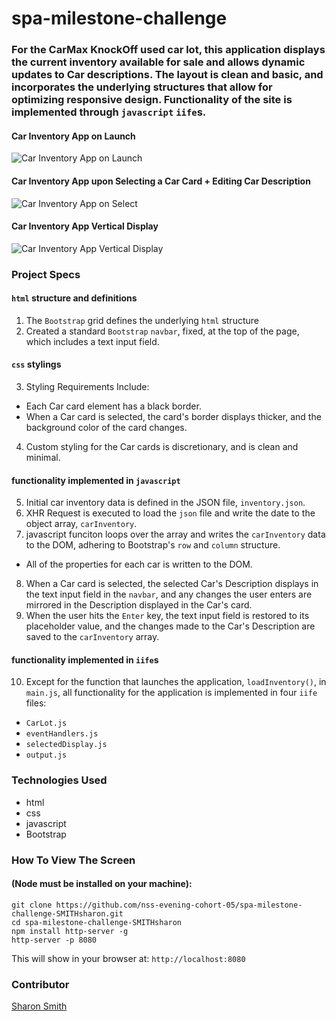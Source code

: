# spa-milestone-challenge

### For the CarMax KnockOff used car lot, this application displays the current inventory available for sale and allows dynamic updates to Car descriptions. The layout is clean and basic, and incorporates the underlying structures that allow for optimizing responsive design. Functionality of the site is implemented through `javascript` `iife`s. 

#### Car Inventory App on Launch
![Car Inventory App on Launch](https://raw.githubusercontent.com/nss-evening-cohort-05/spa-milestone-challenge-SMITHsharon/screens/screens/Car%20Inventory%20App%20on%20Launch%20(1).png)

#### Car Inventory App upon Selecting a Car Card + Editing Car Description
![Car Inventory App on Select](https://raw.githubusercontent.com/nss-evening-cohort-05/spa-milestone-challenge-SMITHsharon/screens/screens/Car%20Inventory%20App%20on%20Selecting%20a%20Car%20Card%20(2).png)

#### Car Inventory App Vertical Display
![Car Inventory App Vertical Display](https://raw.githubusercontent.com/nss-evening-cohort-05/spa-milestone-challenge-SMITHsharon/screens/screens/Car%20Inventory%20App%20Vertical%20Display%20(3).png)


### Project Specs
#### `html` structure and definitions
1. The `Bootstrap` grid defines the underlying `html` structure
2. Created a standard `Bootstrap` `navbar`, fixed, at the top of the page, which includes a text input field. 

#### `css` stylings
3. Styling Requirements Include: 
- Each Car card element has a black border.
- When a Car card is selected, the card's border displays thicker, and the background color of the card changes. 
4. Custom styling for the Car cards is discretionary, and is clean and minimal. 

#### functionality implemented in `javascript` 
5. Initial car inventory data is defined in the JSON file, `inventory.json`.
6. XHR Request is executed to load the `json` file and write the date to the object array, `carInventory`.
7. javascript funciton loops over the array and writes the `carInventory` data to the DOM, adhering to Bootstrap's `row` and `column` structure.
- All of the properties for each car is written to the DOM. 
8. When a Car card is selected, the selected Car's Description displays in the text input field in the `navbar`, and any changes the user enters are mirrored in the Description displayed in the Car's card. 
9. When the user hits the `Enter` key, the text input field is restored to its placeholder value, and the changes made to the Car's Description are saved to the `carInventory` array. 

#### functionality implemented in `iife`s
10. Except for the function that launches the application, `loadInventory()`, in `main.js`, all functionality for the application is implemented in four `iife` files:
- `CarLot.js`
- `eventHandlers.js`
- `selectedDisplay.js`
- `output.js`


### Technologies Used
- html
- css
- javascript
- Bootstrap


### How To View The Screen 
#### (Node must be installed on your machine):
```
git clone https://github.com/nss-evening-cohort-05/spa-milestone-challenge-SMITHsharon.git
cd spa-milestone-challenge-SMITHsharon
npm install http-server -g
http-server -p 8080
```

This will show in your browser at: `http://localhost:8080`


### Contributor
[Sharon Smith](https://github.com/SMITHsharon)


